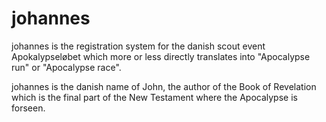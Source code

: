 johannes
========

johannes is the registration system for the danish scout event Apokalypseløbet which more or less directly translates into "Apocalypse run" or "Apocalypse race".

johannes is the danish name of John, the author of the Book of Revelation which is the final part of the New Testament where the Apocalypse is forseen.
